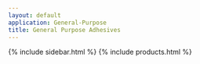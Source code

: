 ```yaml
---
layout: default
application: General-Purpose
title: General Purpose Adhesives
---
```

{% include sidebar.html %}
{% include products.html %}

